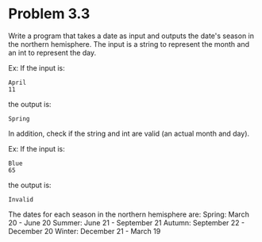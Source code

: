 # Problem 3.3
Write a program that takes a date as input and outputs the date's season in the northern hemisphere. The input is a string to represent the month and an int to represent the day.

Ex: If the input is:

    April
    11

the output is:

    Spring

In addition, check if the string and int are valid (an actual month and day).

Ex: If the input is:

    Blue
    65

the output is:

    Invalid 

The dates for each season in the northern hemisphere are:
Spring: March 20 - June 20
Summer: June 21 - September 21
Autumn: September 22 - December 20
Winter: December 21 - March 19
